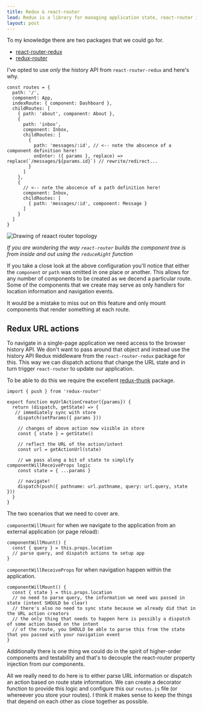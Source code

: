 ```yaml
---
title: Redux & react-router
lead: Redux is a library for managing application state, react-router is a library for building single-page applications in React.js when you try to combine these you may run into problems. I've outlined what those are and how I've chosen to deal with them here.
layout: post
---
```


To my knowledge there are two packages that we could go for.

* [react-router-redux](https://github.com/reactjs/react-router-redux)
* [redux-router](https://github.com/acdlite/redux-router)

I've opted to use *only* the history API from `react-router-redux` and here's why.

~~~
const routes = {
  path: '/',
  component: App,
  indexRoute: { component: Dashboard },
  childRoutes: [
    { path: 'about', component: About },
    {
      path: 'inbox',
      component: Inbox,
      childRoutes: [
        { 
          path: 'messages/:id', // <-- note the abscence of a component definition here!
          onEnter: ({ params }, replace) => replace(`/messages/${params.id}`) // rewrite/redirect...
        } 
      ]
    },
    {
      // <-- note the abscence of a path definition here!
      component: Inbox,
      childRoutes: [
        { path: 'messages/:id', component: Message }
      ]
    }
  ]
}
~~~

![Drawing of reaact router topology](https://docs.google.com/drawings/d/1-mDHl_SZsvfXZC52cCcV8a2Qv33u9DQj-VO3H1vMr80/pub?w=960&amp;h=720)

_If you are wondering the way `react-router` builds the component tree is from inside and out using the `reduceRight` function_

If you take a close look at the above configuration you'll notice that either the `component` or `path` was omitted in one place or another. This allows for any number of components to be created as we decend a particular route. Some of the components that we create may serve as only handlers for location information and navigation events.

It would be a mistake to miss out on this feature and only mount components that render something at each route.

## Redux URL actions

To navigate in a single-page application we need access to the browser history API. We don't want to pass around that object and instead use the history API Redux middleware from the `react-router-redux` package for this. This way we can dispatch actions that change the URL state and in turn trigger `react-router` to update our application.

To be able to do this we require the excellent [redux-thunk](https://github.com/gaearon/redux-thunk) package.

~~~
import { push } from 'redux-router'

export function myUrlActionCreator({params}) {
  return (dispatch, getState) => {
   // immediately sync with store
    dispatch(setParams({ params }))
    
    // changes of above action now visible in store
    const { state } = getState() 
    
    // reflect the URL of the action/intent
    const url = getActionUrl(state)
    
    // we pass along a bit of state to simplify componentWillReceiveProps logic
    const state = { ...params } 
    
    // navigate!
    dispatch(push({ pathname: url.pathname, query: url.query, state }))
  }
}
~~~

The two scenarios that we need to cover are.

`componentWillMount` for when we navigate to the application from an external application (or page reload):

~~~
componentWillMount() {
  const { query } = this.props.location
  // parse query, and dispatch actions to setup app
}
~~~

`componentWillReceiveProps` for when navigation happen within the application.

~~~
componentWillMount() {
  const { state } = this.props.location
  // no need to parse query, the information we need was passed in state (intent SHOULD be clear)
  // there's also no need to sync state because we already did that in the URL action creators
  // the only thing that needs to happen here is possibly a dispatch of some action based on the intent
  // of the route, you SHOULD be able to parse this from the state that you passed with your navigation event
}
~~~

Additionally there is one thing we could do in the spirit of higher-order components and testability and that's to decouple the react-router property injection from our components.

All we really need to do here is to either parse URL information or dispatch an action based on route state information. We can create a decorator function to provide this logic and configure this our `routes.js` file (or whereever you store your routes). I think it makes sense to keep the things that depend on each other as close together as possible.

